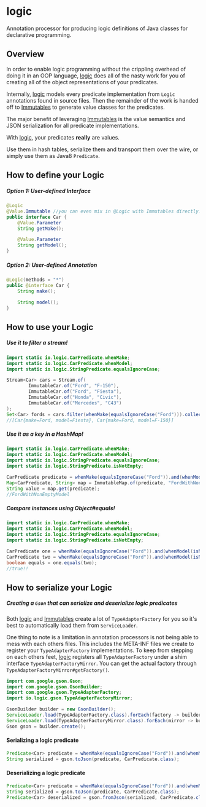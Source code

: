 # logic
Annotation processor for producing logic definitions of Java classes for declarative programming.

## Overview
In order to enable logic programming without the crippling overhead of doing it in an OOP language, [logic](https://github.com/iancaffey/logic) does all of the nasty work for you of creating all of the object representations of your predicates.

Internally, [logic](https://github.com/iancaffey/logic) models every predicate implementation from `Logic` annotations found in source files. Then the remainder of the work is handed off to [Immutables](https://immutables.github.io/) to generate value classes for the predicates.

The major benefit of leveraging [Immutables](https://immutables.github.io/) is the value semantics and JSON serialization for all predicate implementations.

With [logic](https://github.com/iancaffey/logic), your predicates **really** are values.

Use them in hash tables, serialize them and transport them over the wire, or simply use them as Java8 `Predicate`.

## How to define your Logic
##### Option 1: User-defined Interface
```java
@Logic
@Value.Immutable //you can even mix in @Logic with Immutables directly!
public interface Car {
    @Value.Parameter
    String getMake();

    @Value.Parameter
    String getModel();
}
```
##### Option 2: User-defined Annotation
```java
@Logic(methods = "*")
public @interface Car {
    String make();

    String model();
}
```
## How to use your Logic
##### Use it to filter a stream!
```java
import static io.logic.CarPredicate.whenMake;
import static io.logic.CarPredicate.whenModel;
import static io.logic.StringPredicate.equalsIgnoreCase;

Stream<Car> cars = Stream.of(
        ImmutableCar.of("Ford", "F-150"),
        ImmutableCar.of("Ford", "Fiesta"),
        ImmutableCar.of("Honda", "Civic"),
        ImmutableCar.of("Mercedes", "C43")
);
Set<Car> fords = cars.filter(whenMake(equalsIgnoreCase("Ford"))).collect(Collectors.toSet());
//[Car{make=Ford, model=Fiesta}, Car{make=Ford, model=F-150}]
```

##### Use it as a key in a HashMap!
```java
import static io.logic.CarPredicate.whenMake;
import static io.logic.CarPredicate.whenModel;
import static io.logic.StringPredicate.equalsIgnoreCase;
import static io.logic.StringPredicate.isNotEmpty;

CarPredicate predicate = whenMake(equalsIgnoreCase("Ford")).and(whenModel(isNotEmpty()));
Map<CarPredicate, String> map = ImmutableMap.of(predicate, "FordWithNonEmptyModel");
String value = map.get(predicate);
//FordWithNonEmptyModel
```

##### Compare instances using Object#equals!

```java
import static io.logic.CarPredicate.whenMake;
import static io.logic.CarPredicate.whenModel;
import static io.logic.StringPredicate.equalsIgnoreCase;
import static io.logic.StringPredicate.isNotEmpty;

CarPredicate one = whenMake(equalsIgnoreCase("Ford")).and(whenModel(isNotEmpty()));
CarPredicate two = whenMake(equalsIgnoreCase("Ford")).and(whenModel(isNotEmpty()));
boolean equals = one.equals(two);
//true!!
```

## How to serialize your Logic

##### Creating a `Gson` that can serialize and deserialize logic predicates
Both [logic](https://github.com/iancaffey/logic) and [Immutables](https://immutables.github.io/) create a lot of `TypeAdapterFactory` for you so it's best to automatically load them from `ServiceLoader`.

One thing to note is a limitation in annotation processors is not being able to mess with each others files. This includes the META-INF files we create to register your `TypeAdapterFactory` implementations.
To keep from stepping on each others feet, [logic](https://github.com/iancaffey/logic) registers all `TypeAdapterFactory` under a shim interface `TypeAdapterFactoryMirror`. You can get the actual factory through `TypeAdapterFactoryMirror#getFactory()`.

```java
import com.google.gson.Gson;
import com.google.gson.GsonBuilder;
import com.google.gson.TypeAdapterFactory;
import io.logic.gson.TypeAdapterFactoryMirror;

GsonBuilder builder = new GsonBuilder();
ServiceLoader.load(TypeAdapterFactory.class).forEach(factory -> builder.registerTypeAdapterFactory(factory));
ServiceLoader.load(TypeAdapterFactoryMirror.class).forEach(mirror -> builder.registerTypeAdapterFactory(mirror.getFactory()));
Gson gson = builder.create();
```

#### Serializing a logic predicate
```java
Predicate<Car> predicate = whenMake(equalsIgnoreCase("Ford")).and(whenModel(notEqualTo("Fiesta")));
String serialized = gson.toJson(predicate, CarPredicate.class);
```

#### Deserializing a logic predicate
```java
Predicate<Car> predicate = whenMake(equalsIgnoreCase("Ford")).and(whenModel(notEqualTo("Fiesta")));
String serialized = gson.toJson(predicate, CarPredicate.class);
Predicate<Car> deserialized = gson.fromJson(serialized, CarPredicate.class);
```